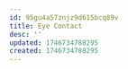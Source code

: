 ```yaml
---
id: 95gu4a57znjz9d615bcq89v
title: Eye Contact
desc: ''
updated: 1746734788295
created: 1746734788295
---
```

